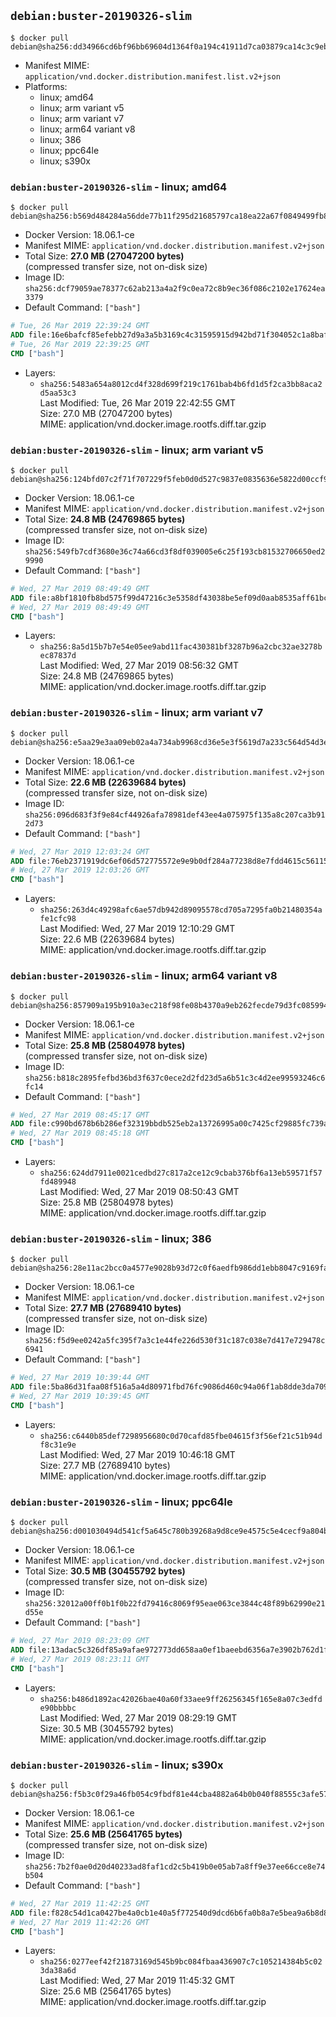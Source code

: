 ## `debian:buster-20190326-slim`

```console
$ docker pull debian@sha256:dd34966cd6bf96bb69604d1364f0a194c41911d7ca03879ca14c3c9eb3c4c668
```

-	Manifest MIME: `application/vnd.docker.distribution.manifest.list.v2+json`
-	Platforms:
	-	linux; amd64
	-	linux; arm variant v5
	-	linux; arm variant v7
	-	linux; arm64 variant v8
	-	linux; 386
	-	linux; ppc64le
	-	linux; s390x

### `debian:buster-20190326-slim` - linux; amd64

```console
$ docker pull debian@sha256:b569d484284a56dde77b11f295d21685797ca18ea22a67f0849499fb88315587
```

-	Docker Version: 18.06.1-ce
-	Manifest MIME: `application/vnd.docker.distribution.manifest.v2+json`
-	Total Size: **27.0 MB (27047200 bytes)**  
	(compressed transfer size, not on-disk size)
-	Image ID: `sha256:dcf79059ae78377c62ab213a4a2f9c0ea72c8b9ec36f086c2102e17624ea3379`
-	Default Command: `["bash"]`

```dockerfile
# Tue, 26 Mar 2019 22:39:24 GMT
ADD file:16e6bafcf85efebb27d9a3a5b3169c4c31595915d942bd71f304052c1a8bafe8 in / 
# Tue, 26 Mar 2019 22:39:25 GMT
CMD ["bash"]
```

-	Layers:
	-	`sha256:5483a654a8012cd4f328d699f219c1761bab4b6fd1d5f2ca3bb8aca2d5aa53c3`  
		Last Modified: Tue, 26 Mar 2019 22:42:55 GMT  
		Size: 27.0 MB (27047200 bytes)  
		MIME: application/vnd.docker.image.rootfs.diff.tar.gzip

### `debian:buster-20190326-slim` - linux; arm variant v5

```console
$ docker pull debian@sha256:124bfd07c2f71f707229f5feb0d0d527c9837e0835636e5822d00ccf9bd645ca
```

-	Docker Version: 18.06.1-ce
-	Manifest MIME: `application/vnd.docker.distribution.manifest.v2+json`
-	Total Size: **24.8 MB (24769865 bytes)**  
	(compressed transfer size, not on-disk size)
-	Image ID: `sha256:549fb7cdf3680e36c74a66cd3f8df039005e6c25f193cb81532706650ed29990`
-	Default Command: `["bash"]`

```dockerfile
# Wed, 27 Mar 2019 08:49:49 GMT
ADD file:a8bf1810fb8bd575f99d47216c3e5358df43038be5ef09d0aab8535aff61bce8 in / 
# Wed, 27 Mar 2019 08:49:49 GMT
CMD ["bash"]
```

-	Layers:
	-	`sha256:8a5d15b7b7e54e05ee9abd11fac430381bf3287b96a2cbc32ae3278bec87837d`  
		Last Modified: Wed, 27 Mar 2019 08:56:32 GMT  
		Size: 24.8 MB (24769865 bytes)  
		MIME: application/vnd.docker.image.rootfs.diff.tar.gzip

### `debian:buster-20190326-slim` - linux; arm variant v7

```console
$ docker pull debian@sha256:e5aa29e3aa09eb02a4a734ab9968cd36e5e3f5619d7a233c564d54d3e75652de
```

-	Docker Version: 18.06.1-ce
-	Manifest MIME: `application/vnd.docker.distribution.manifest.v2+json`
-	Total Size: **22.6 MB (22639684 bytes)**  
	(compressed transfer size, not on-disk size)
-	Image ID: `sha256:096d683f3f9e84cf44926afa78981def43ee4a075975f135a8c207ca3b912d73`
-	Default Command: `["bash"]`

```dockerfile
# Wed, 27 Mar 2019 12:03:24 GMT
ADD file:76eb2371919dc6ef06d572775572e9e9b0df284a77238d8e7fdd4615c56115f2 in / 
# Wed, 27 Mar 2019 12:03:26 GMT
CMD ["bash"]
```

-	Layers:
	-	`sha256:263d4c49298afc6ae57db942d89095578cd705a7295fa0b21480354afe1cfc98`  
		Last Modified: Wed, 27 Mar 2019 12:10:29 GMT  
		Size: 22.6 MB (22639684 bytes)  
		MIME: application/vnd.docker.image.rootfs.diff.tar.gzip

### `debian:buster-20190326-slim` - linux; arm64 variant v8

```console
$ docker pull debian@sha256:857909a195b910a3ec218f98fe08b4370a9eb262fecde79d3fc085994a72d575
```

-	Docker Version: 18.06.1-ce
-	Manifest MIME: `application/vnd.docker.distribution.manifest.v2+json`
-	Total Size: **25.8 MB (25804978 bytes)**  
	(compressed transfer size, not on-disk size)
-	Image ID: `sha256:b818c2895fefbd36bd3f637c0ece2d2fd23d5a6b51c3c4d2ee99593246c6fc14`
-	Default Command: `["bash"]`

```dockerfile
# Wed, 27 Mar 2019 08:45:17 GMT
ADD file:c990bd678b6b286ef32319bbdb525eb2a13726995a00c7425cf29885fc739a8a in / 
# Wed, 27 Mar 2019 08:45:18 GMT
CMD ["bash"]
```

-	Layers:
	-	`sha256:624dd7911e0021cedbd27c817a2ce12c9cbab376bf6a13eb59571f57fd489948`  
		Last Modified: Wed, 27 Mar 2019 08:50:43 GMT  
		Size: 25.8 MB (25804978 bytes)  
		MIME: application/vnd.docker.image.rootfs.diff.tar.gzip

### `debian:buster-20190326-slim` - linux; 386

```console
$ docker pull debian@sha256:28e11ac2bcc0a4577e9028b93d72c0f6aedfb986dd1ebb8047c9169fa6d92202
```

-	Docker Version: 18.06.1-ce
-	Manifest MIME: `application/vnd.docker.distribution.manifest.v2+json`
-	Total Size: **27.7 MB (27689410 bytes)**  
	(compressed transfer size, not on-disk size)
-	Image ID: `sha256:f5d9ee0242a5fc395f7a3c1e44fe226d530f31c187c038e7d417e729478c6941`
-	Default Command: `["bash"]`

```dockerfile
# Wed, 27 Mar 2019 10:39:44 GMT
ADD file:5ba86d31faa08f516a5a4d80971fbd76fc9086d460c94a06f1ab8dde3da709f3 in / 
# Wed, 27 Mar 2019 10:39:45 GMT
CMD ["bash"]
```

-	Layers:
	-	`sha256:c6440b85def7298956680c0d70cafd85fbe04615f3f56ef21c51b94df8c31e9e`  
		Last Modified: Wed, 27 Mar 2019 10:46:18 GMT  
		Size: 27.7 MB (27689410 bytes)  
		MIME: application/vnd.docker.image.rootfs.diff.tar.gzip

### `debian:buster-20190326-slim` - linux; ppc64le

```console
$ docker pull debian@sha256:d001030494d541cf5a645c780b39268a9d8ce9e4575c5e4cecf9a804b7b8192b
```

-	Docker Version: 18.06.1-ce
-	Manifest MIME: `application/vnd.docker.distribution.manifest.v2+json`
-	Total Size: **30.5 MB (30455792 bytes)**  
	(compressed transfer size, not on-disk size)
-	Image ID: `sha256:32012a00ff0b1f0b22fd79416c8069f95eae063ce3844c48f89b62990e21d55e`
-	Default Command: `["bash"]`

```dockerfile
# Wed, 27 Mar 2019 08:23:09 GMT
ADD file:13adac5c326df85a9afae972773dd658aa0ef1baeebd6356a7e3902b762d1fc6 in / 
# Wed, 27 Mar 2019 08:23:11 GMT
CMD ["bash"]
```

-	Layers:
	-	`sha256:b486d1892ac42026bae40a60f33aee9ff26256345f165e8a07c3edfde90bbbbc`  
		Last Modified: Wed, 27 Mar 2019 08:29:19 GMT  
		Size: 30.5 MB (30455792 bytes)  
		MIME: application/vnd.docker.image.rootfs.diff.tar.gzip

### `debian:buster-20190326-slim` - linux; s390x

```console
$ docker pull debian@sha256:f5b3c0f29a46fb054c9fbdf81e44cba4882a64b0b040f88555c3afe574142167
```

-	Docker Version: 18.06.1-ce
-	Manifest MIME: `application/vnd.docker.distribution.manifest.v2+json`
-	Total Size: **25.6 MB (25641765 bytes)**  
	(compressed transfer size, not on-disk size)
-	Image ID: `sha256:7b2f0ae0d20d40233ad8faf1cd2c5b419b0e05ab7a8ff9e37ee66cce8e74b504`
-	Default Command: `["bash"]`

```dockerfile
# Wed, 27 Mar 2019 11:42:25 GMT
ADD file:f828c54d1ca0427be4a0cb1e40a5f772540d9dcd6b6fa0b8a7e5bea9a6b8d8a2 in / 
# Wed, 27 Mar 2019 11:42:26 GMT
CMD ["bash"]
```

-	Layers:
	-	`sha256:0277eef42f21873169d545b9bc084fbaa436907c7c105214384b5c023da38a6d`  
		Last Modified: Wed, 27 Mar 2019 11:45:32 GMT  
		Size: 25.6 MB (25641765 bytes)  
		MIME: application/vnd.docker.image.rootfs.diff.tar.gzip
